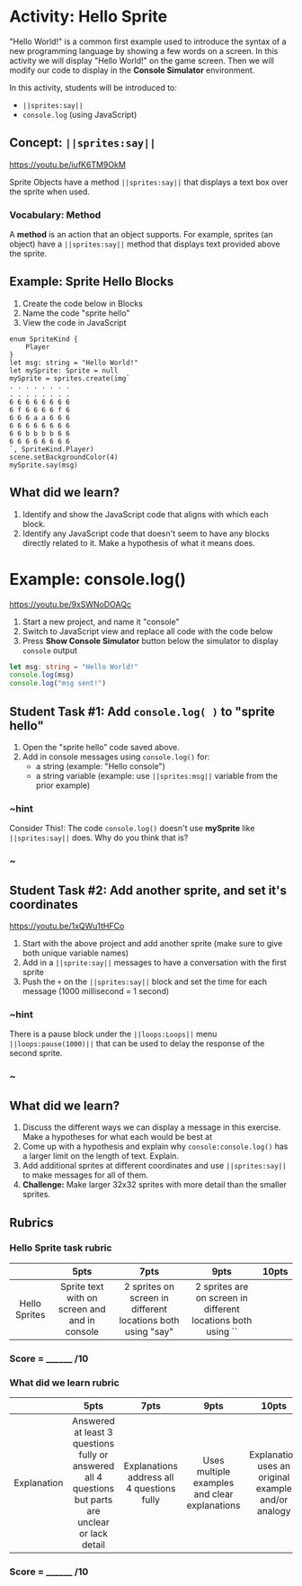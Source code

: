 # Activity: Hello Sprite

"Hello World!" is a common first example used to introduce the syntax of a new programming language by showing a few words on a screen. In this activity we will display "Hello World!" on the game screen. Then we will modify our code to display in the **Console Simulator** environment.

In this activity, students will be introduced to:
* ``||sprites:say||``
* `console.log` (using JavaScript)

## Concept: ``||sprites:say||``

https://youtu.be/iufK6TM9OkM

Sprite Objects have a method ``||sprites:say||`` that displays a text box over the sprite when used. 

### Vocabulary: Method

A **method** is an action that an object supports. For example, sprites (an object) have a ``||sprites:say||`` method that displays text provided above the sprite.

## Example: Sprite Hello Blocks

1. Create the code below in Blocks
2. Name the code "sprite hello"
3. View the code in JavaScript

```blocks
enum SpriteKind {
    Player
}
let msg: string = "Hello World!"
let mySprite: Sprite = null
mySprite = sprites.create(img`
. . . . . . . . 
. . . . . . . . 
6 6 6 6 6 6 6 6 
6 f 6 6 6 6 f 6 
6 6 6 a a 6 6 6 
6 6 6 6 6 6 6 6 
6 6 b b b b 6 6 
6 6 6 6 6 6 6 6 
`, SpriteKind.Player)
scene.setBackgroundColor(4)
mySprite.say(msg)
```

## What did we learn? 
1. Identify and show the JavaScript code that aligns with which each block.
2. Identify any JavaScript code that doesn't seem to have any blocks directly related to it. Make a hypothesis of what it means does.

# Example: console.log()

https://youtu.be/9xSWNoDOAQc

1. Start a new project, and name it "console"
2. Switch to JavaScript view and replace all code with the code below
3. Press **Show Console Simulator** button below the simulator to display `console` output

```typescript
let msg: string = "Hello World!"
console.log(msg)
console.log("msg sent!")
```

## Student Task #1: Add `console.log( )` to "sprite hello"

1. Open the "sprite hello" code saved above.
2. Add in console messages using `console.log()` for:
    * a string (example: "Hello console")
    * a string variable (example: use ``||sprites:msg||`` variable from the prior example)

### ~hint

Consider This!: The code `console.log()` doesn't use **mySprite** like ``||sprites:say||`` does. Why do you think that is?

### ~

## Student Task #2: Add another sprite, and set it's coordinates

https://youtu.be/1xQWu1tHFCo

1. Start with the above project and add another sprite (make sure to give both unique variable names)
2. Add in a ``||sprite:say||`` messages to have a conversation with the first sprite
3. Push the `+` on the ``||sprites:say||`` block and set the time for each message (1000 millisecond = 1 second)

### ~hint

There is a pause block under the ``||loops:Loops||`` menu ``||loops:pause(1000)||`` that can be used to delay the response of the second sprite.

### ~

## What did we learn?

1. Discuss the different ways we can display a message in this exercise. Make a hypotheses for what each would be best at
2. Come up with a hypothesis and explain why `console:console.log()` has a larger limit on the length of text. Explain.
3. Add additional sprites at different coordinates and use ``||sprites:say||`` to make messages for all of them.
4. **Challenge:** Make larger 32x32 sprites with more detail than the smaller sprites.

## Rubrics

### Hello Sprite task rubric

|   | 5pts | 7pts | 9pts | 10pts |
|:---:|:---:|:---:|:---:|:---:|
| Hello Sprites | Sprite text with on screen and and in console | 2 sprites on screen in different locations both using "say" | 2 sprites are on screen in different locations both using ``||sprites:say||``, and messages are timed and go away at different times | Completed Challenge or exceptional art for sprites created |

### Score = \_\_\_\_\_\_ /10 

### What did we learn rubric

|   | 5pts | 7pts | 9pts | 10pts |
|:---:|:---:|:---:|:---:|:---:|
| Explanation | Answered at least 3 questions fully or answered all 4 questions but parts are unclear or lack detail | Explanations address all 4 questions fully | Uses multiple examples and clear explanations |  Explanation uses an original example and/or analogy |

### Score = \_\_\_\_\_\_ /10